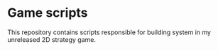 # Game scripts
This repository contains scripts responsible for building system in my unreleased 2D strategy game.  
